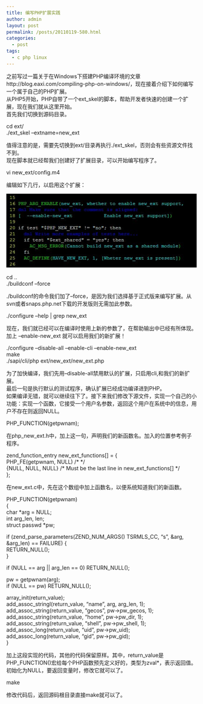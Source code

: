```yaml
---
title: 编写PHP扩展实践
author: admin
layout: post
permalink: /posts/20110119-580.html
categories:
  - post
tags:
  - c php linux
---
```

之前写过一篇关于在Windows下搭建PHP编译环境的文章http://blog.eaxi.com/compiling-php-on-windows/，现在接着介绍下如何编写一个属于自己的PHP扩展。  
从PHP5开始，PHP自带了一个ext_skel的脚本，帮助开发者快速的创建一个扩展，现在我们就从这里开始。  
首先我们切换到源码目录。

cd ext/  
./ext\_skel &#8211;extname=new\_ext

值得注意的是，需要先切换到ext/目录再执行./ext_skel，否则会有些资源文件找不到。  
现在脚本就已经帮我们创建好了扩展目录，可以开始编写程序了。

vi new_ext/config.m4

编辑如下几行，以启用这个扩展：

[<img src="/uploads/2011/01/config.m4.jpg" alt="" title="config.m4" width="532" height="195" class="alignnone size-full wp-image-579" />][1]

cd ..  
./buildconf &#8211;force

./buildconf的命令我们加了&#8211;force，是因为我们选择基于正式版来编写扩展。从svn或者snaps.php.net下载的开发版则无需加此参数。

./configure &#8211;help | grep new_ext

现在，我们就已经可以在编译时使用上新的参数了，在帮助输出中已经有所体现。加上 &#8211;enable-new_ext 就可以启用我们的新扩展！

./configure &#8211;disable-all &#8211;enable-cli &#8211;enable-new_ext  
make  
./sapi/cli/php ext/new\_ext/new\_ext.php

为了加快编译，我们先用&#8211;disable-all禁用默认的扩展，只启用cli,和我们的新扩展。  
最后一句是执行默认的测试程序，确认扩展已经成功编译进到PHP。  
如果编译无错，就可以继续往下了。接下来我们修改下源文件，实现一个自己的小功能：实现一个函数，它接受一个用户名参数，返回这个用户在系统中的信息，用户不存在则返回NULL。

PHP_FUNCTION(getpwnam);

在php\_new\_ext.h中，加上这一句，声明我们的新函数名。加入的位置参考例子程序。

zend\_function\_entry new\_ext\_functions[] = {  
PHP_FE(getpwnam, NULL) /\* \*/  
{NULL, NULL, NULL} /\* Must be the last line in new\_ext\_functions[] \*/  
};

在new_ext.c中，先在这个数组中加上函数名，以便系统知道我们的新函数。

PHP_FUNCTION(getpwnam)  
{  
char *arg = NULL;  
int arg_len, len;  
struct passwd *pw;

if (zend\_parse\_parameters(ZEND\_NUM\_ARGS() TSRMLS\_CC, &#8220;s&#8221;, &arg, &arg\_len) == FAILURE) {  
RETURN_NULL();  
}

if (NULL == arg || arg\_len == 0) RETURN\_NULL();

pw = getpwnam(arg);  
if (NULL == pw) RETURN_NULL();

array\_init(return\_value);  
add\_assoc\_stringl(return\_value, &#8220;name&#8221;, arg, arg\_len, 1);  
add\_assoc\_string(return\_value, &#8220;gecos&#8221;, pw->pw\_gecos, 1);  
add\_assoc\_string(return\_value, &#8220;home&#8221;, pw->pw\_dir, 1);  
add\_assoc\_string(return\_value, &#8220;shell&#8221;, pw->pw\_shell, 1);  
add\_assoc\_long(return\_value, &#8220;uid&#8221;, pw->pw\_uid);  
add\_assoc\_long(return\_value, &#8220;gid&#8221;, pw->pw\_gid);  
}

加上这段实现的代码，其他的代码保留原样。其中，return\_value是PHP\_FUNCTION()宏给每个PHP函数预先定义好的，类型为zval*，表示返回值。初始化为NULL，要返回变量时，修改它就可以了。

make

修改代码后，返回源码根目录直接make就可以了。

 [1]: /uploads/2011/01/config.m4.jpg